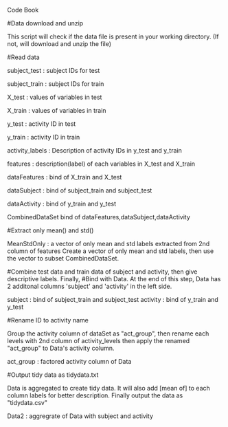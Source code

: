 Code Book

#Data download and unzip

This script will check if the data file is present in your working directory. (If not, will download and unzip the file)

#Read data

subject_test : subject IDs for test

subject_train : subject IDs for train

X_test : values of variables in test

X_train : values of variables in train

y_test : activity ID in test

y_train : activity ID in train

activity_labels : Description of activity IDs in y_test and y_train

features : description(label) of each variables in X_test and X_train

dataFeatures : bind of X_train and X_test

dataSubject : bind of subject_train and subject_test

dataActivity : bind of y_train and y_test

CombinedDataSet bind of dataFeatures,dataSubject,dataActivity

#Extract only mean() and std()

MeanStdOnly : a vector of only mean and std labels extracted from 2nd column of features
Create a vector of only mean and std labels, then use the vector to subset CombinedDataSet.

#Combine test data and train data of subject and activity, then give descriptive labels. Finally, 
#Bind with Data. At the end of this step, Data has 2 additonal columns 'subject' and 'activity' in the left side.

subject : bind of subject_train and subject_test
activity : bind of y_train and y_test

#Rename ID to activity name

Group the activity column of dataSet as "act_group", then rename each levels with 2nd column of activity_levels then apply the renamed "act_group" to Data's activity column.

act_group : factored activity column of Data

#Output tidy data as tidydata.txt

Data is aggregated to create tidy data. It will also add [mean of] to each column labels for better description. Finally output the data as "tidydata.csv"

Data2 : aggregrate of Data with subject and activity
